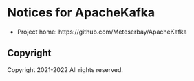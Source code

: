 # Notices for ApacheKafka
<ul>
    <li>Project home: https://github.com/Meteserbay/ApacheKafka</li>
</ul>

## Copyright
Copyright 2021-2022 All rights reserved.
